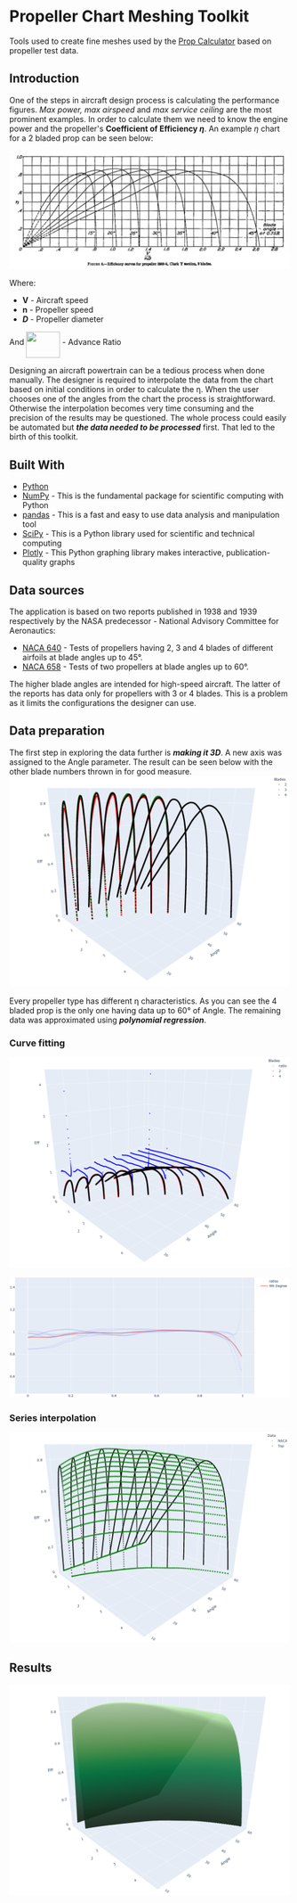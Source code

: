 # Propeller Chart Meshing Toolkit
Tools used to create fine meshes used by the [Prop Calculator](https://propellers.herokuapp.com/) based on propeller test data.

## Introduction
One of the steps in aircraft design process is calculating the performance figures. 
*Max power, max airspeed* and *max service ceiling* are the most prominent examples. 
In order to calculate them we need to know the engine power and the propeller's **Coefficient of Efficiency *&eta;***. 
An example *&eta;* chart for a 2 bladed prop can be seen below:

![Screenshot](docs/images/eff_chart.png)

Where:
  - **V** - Aircraft speed
  - **n** - Propeller speed
  - ***D*** - Propeller diameter

And <img src="https://github.com/adamsmietanka/propeller-mesher/blob/master/docs/images/eqn.svg?invert_in_darkmode" align=middle width=60.95258729999998pt height=47.10651659999999pt/> - Advance Ratio

Designing an aircraft powertrain can be a tedious process when done manually. 
The designer is required to interpolate the data from the chart based on initial conditions in order to calculate the &eta;.
When the user chooses one of the angles from the chart the process is straightforward.
Otherwise the interpolation becomes very time consuming and the precision of the results may be questioned.
The whole process could easily be automated but ***the data needed to be processed*** first.
That led to the birth of this toolkit.

## Built With
* [Python](https://www.python.org/)
* [NumPy](https://numpy.org/) - This is the fundamental package for scientific computing with Python
* [pandas](https://pandas.pydata.org/) - This is a fast and easy to use data analysis and manipulation tool
* [SciPy](http://scipy.org/) - This is a Python library used for scientific and technical computing
* [Plotly](http://plotly.com/) - This Python graphing library makes interactive, publication-quality graphs

## Data sources
The application is based on two reports published in 1938 and 1939 respectively by the NASA predecessor - National Advisory Committee for Aeronautics:
  * [NACA 640](http://naca.central.cranfield.ac.uk/reports/1938/naca-report-640.pdf) - 
  Tests of propellers having 2, 3 and 4 blades of different airfoils at blade angles up to 45°.
  * [NACA 658](http://naca.central.cranfield.ac.uk/reports/1939/naca-report-658.pdf) - Tests of two propellers at blade angles up to 60°.

The higher blade angles are intended for high-speed aircraft. 
The latter of the reports has data only for propellers with 3 or 4 blades. 
This is a problem as it limits the configurations the designer can use.

## Data preparation
The first step in exploring the data further is ***making it 3D***.
A new axis was assigned to the Angle parameter. 
The result can be seen below with the other blade numbers thrown in for good measure.
![Screenshot](docs/images/eff_plotted.png)

Every propeller type has different &eta; characteristics. 
As you can see the 4 bladed prop is the only one having data up to 60° of Angle.
The remaining data was approximated using ***polynomial regression***.

### Curve fitting


![Screenshot](docs/images/eff_curves.png)


![Screenshot](docs/images/eff_fit.png)

### Series interpolation

![Screenshot](docs/images/eff_densing.png)

## Results

![Screenshot](docs/images/eff_surface.png)

